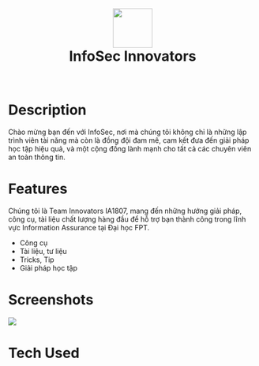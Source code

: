 <div align="center">
      <h1> <img src="https://cdn.jsdelivr.net/gh/innovatorsfu/infosec@cd76571/assets/img/logo/favicon/favicon132.png" width="80px"><br/>InfoSec Innovators </h1>
     </div>
<p align="center"> <a href="https://infosecfu.blogspot.com/" target="_blank"><img alt="" src="https://img.shields.io/badge/Website-EA4C89?style=normal&logo=dribbble&logoColor=white" style="vertical-align:center" /></a> <a href="https://www.facebook.com/infosecfu" target="_blank"><img alt="" src="https://img.shields.io/badge/Facebook-1877F2?style=normal&logo=facebook&logoColor=white" style="vertical-align:center" /></a> <a href="}" target="_blank"><img alt="" src="https://img.shields.io/badge/LinkedIn-0077B5?style=normal&logo=linkedin&logoColor=white" style="vertical-align:center" /></a> </p>

# Description
Chào mừng bạn đến với InfoSec, nơi mà chúng tôi không chỉ là những lập trình viên tài năng mà còn là đồng đội đam mê, cam kết đưa đến giải pháp học tập hiệu quả, và một cộng đồng lành mạnh cho tất cả các chuyên viên an toàn thông tin. 

# Features
Chúng tôi là Team Innovators IA1807, mang đến những hướng giải pháp, công cụ, tài liệu chất lượng hàng đầu để hỗ trợ bạn thành công trong lĩnh vực Information Assurance tại Đại học FPT.

- Công cụ
- Tài liệu, tư liệu
- Tricks, Tip
- Giải pháp học tập

# Screenshots
 <img src="https://cdn.jsdelivr.net/gh/innovatorsfu/infosec@c335d96/assets/img/screenshots/ScreenshotsIFSFU.png">
 
# Tech Used
<p align="center"> <img alt="" src="https://img.shields.io/badge/javascript-%23323330.svg?style=for-the-badge&logo=javascript&logoColor=%23F7DF1E" style="vertical-align:center" /> <img alt="" src="https://img.shields.io/badge/c-%2300599C.svg?style=for-the-badge&logo=c&logoColor=white" style="vertical-align:center" /> <img alt="" src="https://img.shields.io/badge/c++-%2300599C.svg?style=for-the-badge&logo=c%2B%2B&logoColor=white" style="vertical-align:center" /> <img alt="" src="https://img.shields.io/badge/css3-%231572B6.svg?style=for-the-badge&logo=css3&logoColor=white" style="vertical-align:center" /> <img alt="" src="https://img.shields.io/badge/java-%23ED8B00.svg?style=for-the-badge&logo=java&logoColor=white" style="vertical-align:center" /> <img alt="" src="https://img.shields.io/badge/python-3670A0?style=for-the-badge&logo=python&logoColor=ffdd54" style="vertical-align:center" /> <img alt="" src="https://img.shields.io/badge/html5-%23E34F26.svg?style=for-the-badge&logo=html5&logoColor=white" style="vertical-align:center" /> <img alt="" src="https://img.shields.io/badge/mysql-%2300f.svg?style=for-the-badge&logo=mysql&logoColor=white" style="vertical-align:center" /></p>
      
